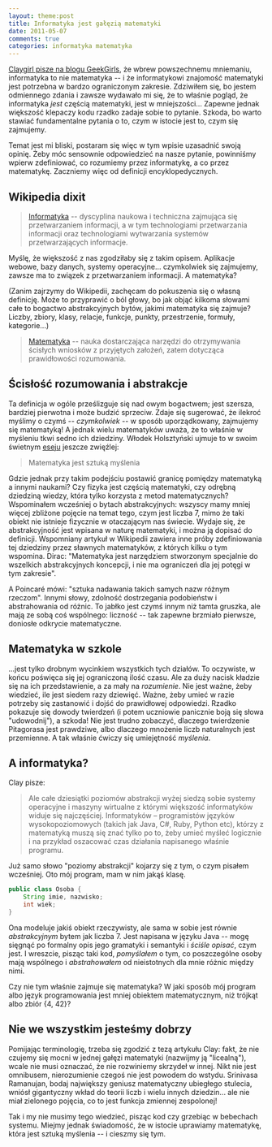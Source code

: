 ```yaml
---
layout: theme:post
title: Informatyka jest gałęzią matematyki
date: 2011-05-07
comments: true
categories: informatyka matematyka
---
```


[Claygirl pisze na blogu GeekGirls][1], że wbrew powszechnemu
mniemaniu, informatyka to nie matematyka -- i że informatykowi
znajomość matematyki jest potrzebna w bardzo ograniczonym
zakresie. Zdziwiłem się, bo jestem odmiennego zdania i zawsze wydawało
mi się, że to właśnie pogląd, że informatyka _jest_ częścią
matematyki, jest w mniejszości... Zapewne jednak większość klepaczy
kodu rzadko zadaje sobie to pytanie. Szkoda, bo warto stawiać
fundamentalne pytania o to, czym w istocie jest to, czym się
zajmujemy.

Temat jest mi bliski, postaram się więc w tym wpisie uzasadnić swoją
opinię. Żeby móc sensownie odpowiedzieć na nasze pytanie, powinniśmy
wpierw zdefiniować, co rozumiemy przez informatykę, a co przez 
matematykę. Zaczniemy więc od definicji encyklopedycznych.

## Wikipedia dixit

> [Informatyka][2] -- dyscyplina naukowa i techniczna zajmująca się
> przetwarzaniem informacji, a w tym technologiami przetwarzania
> informacji oraz technologiami wytwarzania systemów przetwarzających
> informacje.

Myślę, że większość z nas zgodziłaby się z takim opisem. Aplikacje
webowe, bazy danych, systemy operacyjne... czymkolwiek się zajmujemy, 
zawsze ma to związek z przetwarzaniem informacji. A matematyka?

(Zanim zajrzymy do Wikipedii, zachęcam do pokuszenia się o własną
definicję. Może to przyprawić o ból głowy, bo jak objąć kilkoma
słowami całe to bogactwo abstrakcyjnych bytów, jakimi matematyka się
zajmuje?  Liczby, zbiory, klasy, relacje, funkcje, punkty, przestrzenie,
formuły, kategorie...)

> [Matematyka][3] -- nauka dostarczająca narzędzi do otrzymywania
> ścisłych wniosków z przyjętych założeń, zatem dotycząca
> prawidłowości rozumowania.

## Ścisłość rozumowania i abstrakcje

Ta definicja w ogóle prześlizguje się nad owym bogactwem; jest
szersza, bardziej pierwotna i może budzić sprzeciw. Zdaje się
sugerować, że ilekroć myślimy o czymś -- _czymkolwiek_ -- w sposób
uporządkowany, zajmujemy się matematyką!  A jednak wielu matematyków
uważa, że to właśnie w myśleniu tkwi sedno ich dziedziny. Włodek
Holsztyński ujmuje to w swoim świetnym [eseju][4] jeszcze zwięźlej:

> Matematyka jest sztuką myślenia

Gdzie jednak przy takim podejściu postawić granicę pomiędzy matematyką
a innymi naukami?  Czy fizyka jest częścią matematyki, czy odrębną
dziedziną wiedzy, która tylko korzysta z metod matematycznych?
Wspominałem wcześniej o bytach abstrakcyjnych: wszyscy mamy mniej
więcej zbliżone pojęcie na temat tego, czym jest liczba 7, mimo że
taki obiekt nie istnieje fizycznie w otaczającym nas świecie. Wydaje
się, że abstrakcyjność jest wpisana w naturę matematyki, i można ją
dopisać do definicji. Wspomniany artykuł w Wikipedii zawiera inne
próby zdefiniowania tej dziedziny przez sławnych matematyków, z
których kilku o tym wspomina. Dirac: "Matematyka jest narzędziem
stworzonym specjalnie do wszelkich abstrakcyjnych koncepcji, i nie ma
ograniczeń dla jej potęgi w tym zakresie". 

A Poincar&eacute; mówi: "sztuka nadawania takich samych nazw różnym rzeczom".
Innymi słowy, zdolność dostrzegania podobieństw i abstrahowania od
różnic. To jabłko jest czymś innym niż tamta gruszka, ale mają ze sobą 
coś wspólnego: liczność -- tak zapewne brzmiało pierwsze, doniosłe
odkrycie matematyczne.

## Matematyka w szkole

...jest tylko drobnym wycinkiem wszystkich tych działów. To oczywiste,
w końcu poświęca się jej ograniczoną ilość czasu. Ale za duży nacisk
kładzie się na ich przedstawienie, a za mały na _rozumienie_. Nie jest
ważne, żeby wiedzieć, ile jest siedem razy dziewięć. Ważne, żeby umieć
w razie potrzeby się zastanowić i dojść do prawidłowej odpowiedzi.
Rzadko pokazuje się dowody twierdzeń (i potem uczniowie panicznie boją
się słowa "udowodnij"), a szkoda!  Nie jest trudno zobaczyć, dlaczego
twierdzenie Pitagorasa jest prawdziwe, albo dlaczego mnożenie liczb
naturalnych jest przemienne. A tak właśnie ćwiczy się umiejętność
_myślenia_.

## A informatyka?

Clay pisze:

> Ale całe dziesiątki poziomów abstrakcji wyżej siedzą sobie systemy
> operacyjne i maszyny wirtualne z którymi większość informatyków
> widuje się najczęściej. Informatyków &ndash; programistów języków
> wysokopoziomowych (takich jak Java, C#, Ruby, Python etc), którzy z
> matematyką muszą się znać tylko po to, żeby umieć myśleć logicznie i
> na przykład oszacować czas działania napisanego właśnie programu.

Już samo słowo "poziomy abstrakcji" kojarzy się z tym, o czym pisałem
wcześniej. Oto mój program, mam w nim jakąś klasę.

``` java
public class Osoba {
    String imie, nazwisko;
    int wiek;
}
```

Ona modeluje jakiś obiekt rzeczywisty, ale sama w sobie jest równie
_abstrakcyjnym_ bytem jak liczba 7. Jest napisana w języku Java --
mogę sięgnąć po formalny opis jego gramatyki i semantyki i _ściśle
opisać_, czym jest.  I wreszcie, pisząc taki kod, _pomyślałem_ o tym,
co poszczególne osoby mają wspólnego i _abstrahowałem_ od nieistotnych
dla mnie różnic między nimi.

Czy nie tym właśnie zajmuje się matematyka? W jaki sposób mój program
albo język programowania jest mniej obiektem matematycznym, niż
trójkąt albo zbiór {4, 42}?

## Nie we wszystkim jesteśmy dobrzy

Pomijając terminologię, trzeba się zgodzić z tezą artykułu Clay:
fakt, że nie czujemy się mocni w jednej gałęzi matematyki (nazwijmy
ją "licealną"), wcale nie musi oznaczać, że nie rozwiniemy skrzydeł
w innej. Nikt nie jest omnibusem, nierozumienie czegoś nie jest
powodem do wstydu. Srinivasa Ramanujan, bodaj największy geniusz
matematyczny ubiegłego stulecia, wniósł gigantyczny wkład do teorii
liczb i wielu innych dziedzin... ale nie miał zielonego pojęcia,
co to jest funkcja zmiennej zespolonej!

Tak i my nie musimy tego wiedzieć, pisząc kod czy grzebiąc w bebechach
systemu. Miejmy jednak świadomość, że w istocie uprawiamy matematykę,
która jest sztuką myślenia -- i cieszmy się tym.

 [1]: http://geekgirls.pl/2011/05/kobieta-tworzaca-internet/
 [2]: http://pl.wikipedia.org/wiki/Informatyka
 [3]: http://pl.wikipedia.org/wiki/Matematyka
 [4]: http://knol.google.com/k/wlodzimierz-holsztynski/matematyka-esej/1jxfhq4x4sw0j/93#
